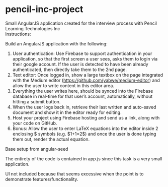 # pencil-inc-project

Small AngularJS application created for the interview process with Pencil Learning Technologies Inc  
Instructions:

Build an AngularJS application with the following:

1. User authentication: Use Firebase to support authentication in your application, so that
   the first screen a user sees, asks them to login via their google account. If the user is
   detected to have been already authenticated, then directly take them to the 2nd page.
2. Text editor: Once logged in, show a large textbox on the page integrated with the
   Medium editor (https://github.com/yabwe/medium-editor) and allow the user to write
   content in this editor area.
3. Everything the user writes here, should be synced into the Firebase database in
   real-time for that user’s account, automatically, without hitting a submit button.
4. When the user logs back in, retrieve their last written and auto-saved document and
   show it in the editor ready for editing.
5. Host your project using Firebase hosting and send us a link, along with your code on
   GitHub.
6. Bonus: Allow the user to enter LaTeX equations into the editor inside 2 enclosing $
symbols (e.g. $1+1=2\$) and once the user is done typing them out, render the actual
   equation.

Base setup from angular-seed

The entirety of the code is contained in app.js since this task is a very small application.

UI not included because that seems excessive when the point is to demonstrate features/functionality.
